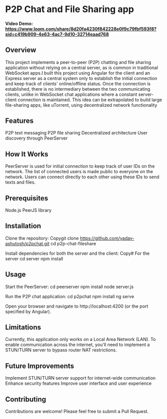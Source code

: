 # P2P Chat and File Sharing app
#### Video Demo:  https://www.loom.com/share/8d20fa4230f842228e0f9c79fbf593f8?sid=c419b909-4e63-4ac7-9d10-32714eaad768

## Overview
This project implements a peer-to-peer (P2P) chatting and file sharing application without relying on a central server, as is common in traditional WebSocket apps.I built this project using Angular for the client and an Express server as a central system only to establish the initial connection and keep track of clients' online/offline status. Once the connection is established, there is no intermediary between the two communicating clients, unlike in WebSocket chat applications where a constant server-client connection is maintained. This idea can be extrapolated to build large file-sharing apps, like uTorrent, using decentralized network functionality

## Features

P2P text messaging
P2P file sharing
Decentralized architecture
User discovery through PeerServer

## How It Works

PeerServer is used for initial connection to keep track of user IDs on the network.
The list of connected users is made public to everyone on the network.
Users can connect directly to each other using these IDs to send texts and files.

## Prerequisites

Node.js
PeerJS library

## Installation

Clone the repository:
Copygit clone https://github.com/yadav-ashutosh/p2pchat.git
cd p2p-chat-fileshare

Install dependencies for both the server and the client:
Copy# For the server
cd server
npm install

## Usage

Start the PeerServer:
cd peerserver
npm install
node server.js

Run the P2P chat application:
cd p2pchat
npm install
ng serve

Open your browser and navigate to http://localhost:4200 (or the port specified by Angular).

## Limitations

Currently, this application only works on a Local Area Network (LAN).
To enable communication across the internet, you'll need to implement a STUN/TURN server to bypass router NAT restrictions.

## Future Improvements

Implement STUN/TURN server support for internet-wide communication
Enhance security features
Improve user interface and user experience

## Contributing
Contributions are welcome! Please feel free to submit a Pull Request.
